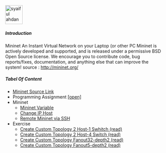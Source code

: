 <img src="https://github.com/syaifulahdan/mininet/blob/master/image/12647297_10206126871636832_6324690566074168245_n.jpg" width="55px" height="60px" alt="syaiful ahdan" />


##### Introduction

Mininet An Instant Virtual Network on your Laptop (or other PC
Mininet is actively developed and supported, and is released under a permissive BSD Open Source license. We encourage you to contribute code, bug reports/fixes, documentation, and anything else that can improve the system! source : http://mininet.org/

##### Tabel Of Content

-  [Mininet Source Link]( https://github.com/syaifulahdan/mininet/blob/master/mininet/source-link.md)
-  Programming Assignment [[open]](https://github.com/syaifulahdan/mininet/tree/master/Assignment-SDN)
-  Mininet
   -  [Mininet Variable](https://github.com/syaifulahdan/mininet/blob/master/mininet/read-mininet-varible.md)
   -  [Change IP Host](https://github.com/syaifulahdan/mininet/blob/master/mininet/mininet-change_ip_host.md)
   -  [Remote Mininet via SSH](https://github.com/syaifulahdan/mininet/blob/master/mininet/mininet-remote-via%20ssh.md)
-  Exercise
   -  [Create Custom Topology 2 Host-1 Swhitch (read) ](https://github.com/syaifulahdan/mininet/blob/master/mininet/mininet-create-custop-2h-1s.md)
   -  [Create Custom Topology 2 Host-4  Switch (read)](https://github.com/syaifulahdan/mininet/blob/master/mininet/mininet-create-custop-4s-2h.md)
   -  [Create Custom Topology Fanout32-depth2 (read)](https://github.com/syaifulahdan/mininet/blob/master/mininet/mininet-create-fanout32-depth2.md)
   -  [Create Custom Topology Fanout5-depth2 (read)](https://github.com/syaifulahdan/mininet/blob/master/mininet/mininet-create-topo-tree-fanout5-dept2.md)
